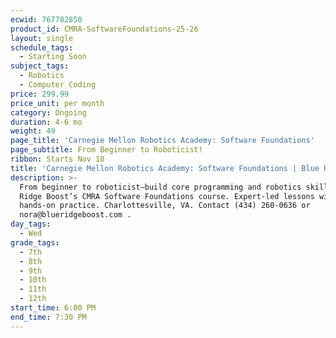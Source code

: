 ```yaml
---
ecwid: 767782850
product_id: CMRA-SoftwareFoundations-25-26
layout: single
schedule_tags:
  - Starting Soon
subject_tags:
  - Robotics
  - Computer Coding
price: 299.99
price_unit: per month
category: Ongoing
duration: 4-6 mo
weight: 49
page_title: 'Carnegie Mellon Robotics Academy: Software Foundations'
page_subtitle: From Beginner to Roboticist!
ribbon: Starts Nov 10
title: 'Carnegie Mellon Robotics Academy: Software Foundations | Blue Ridge Boost'
description: >-
  From beginner to roboticist—build core programming and robotics skills in Blue
  Ridge Boost’s CMRA Software Foundations course. Expert-led lessons with
  hands-on practice. Charlottesville, VA. Contact (434) 260-0636 or
  nora@blueridgeboost.com .
day_tags:
  - Wed
grade_tags:
  - 7th
  - 8th
  - 9th
  - 10th
  - 11th
  - 12th
start_time: 6:00 PM
end_time: 7:30 PM
---
```


